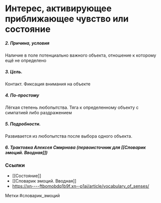 


#  Интерес, активирующее приближающее чувство или состояние 

##### 2. Причина, условия
Наличие в поле потенциально важного объекта, отношение к которому ещё не определено

##### 3. Цель.
Контакт. Фиксация внимания на объекте

##### 4. По-простому
Лёгкая степень любопытства. Тяга к определенному объекту с симпатией либо раздражением

##### 5. Подробности.
Развивается из любопытства после выбора одного объекта.

##### 6. Трактовка Алексея Смирнова (первоисточник для [[Словарик эмоций. Вводная]])



### Ссылки
- [[Состояние]]
- [[Словарик эмоций. Вводная]]
- https://xn----ftbomobdq1b9f.xn--p1ai/article/vocabulary_of_senses/

Метки #словарик_эмоций 


